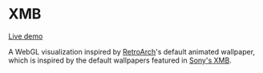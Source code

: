 # XMB

[Live demo](https://rawgit.com/tsbehlman/xmb/master/index.html)

A WebGL visualization inspired by [RetroArch](http://github.com/libretro/RetroArch)'s default animated wallpaper, which is inspired by the default wallpapers featured in [Sony's XMB](https://en.wikipedia.org/wiki/XrossMediaBar).